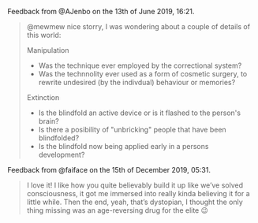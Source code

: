 Feedback from @AJenbo on the 13th of June 2019, 16:21.

> @mewmew nice storry, I was wondering about a couple of details of this world:
>
> Manipulation
>
>  - Was the technique ever employed by the correctional system?
>  - Was the technnolity ever used as a form of cosmetic surgery, to rewrite undesired (by the indivdual) behaviour or memories?
>
> Extinction
>
>  - Is the blindfold an active device or is it flashed to the person's brain?
>  - Is there a posibility of "unbricking" people that have been blindfolded?
>  - Is the blindfold now being applied early in a persons development?

Feedback from @faiface on the 15th of December 2019, 05:31.

> I love it! I like how you quite believably build it up like we’ve solved consciousness, it got me immersed into really kinda believing it for a little while. Then the end, yeah, that’s dystopian, I thought the only thing missing was an age-reversing drug for the elite :wink:
